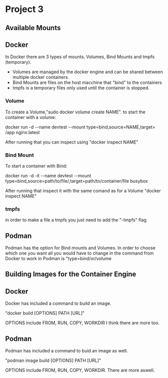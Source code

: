 # Project 3

## Available Mounts
## Docker

In Docker there are 3 types of mounts. Volumes, Bind Mounts and tmpfs (temporary). 
* Volumes are managed by the docker engine and can be shared between multiple docker containers.
* Bind Mounts are files on the host macchine that "bind" to the containers
* tmpfs is a temporary files only used until the container is stopped.

### Volume
To create a Volume,"sudo docker volume create NAME".
to start the container with a volume:

docker run -d
--name devtest
--mount type=bind,source=NAME,target= /app
nginx:latest

After running that you can inspect using 
"docker inspect NAME"

### Bind Mount
To start a container with Bind:

docker run -d
-it
--name devtest
--mount type=bind,source=path/to/file/,target=path/to/container/file
busybox

After running that inspect it with the same comand as for a Volume
"docker inspect NAME"

### tmpfs

in order to make a file a tmpfs you just need to add the "-tmpfs" flag

## Podman

Podman has the option for Bind mounts and Volumes. In order to choose which one you want all you would have to change in the command from Docker to work in Podman is
"type=bind/or/volume

## Building Images for the Container Engine

## Docker

Docker has included a command to build an image. 

"docker build [OPTIONS] PATH [URL]"

OPTIONS include FROM, RUN, COPY, WORKDIR I think there are more too.

## Podman

Podman has included a command to buid an image as well.

"podman image build [OPTIONS] PATH [URL]"

OPTIONS include FROM, RUN, COPY, WORKDIR. There are more aswell.






